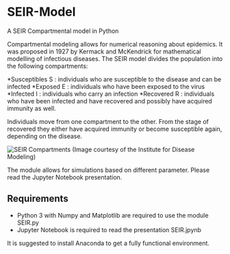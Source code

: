 # SEIR-Model
A SEIR Compartmental model in Python

Compartmental modeling allows for numerical reasoning about epidemics. It was proposed in 1927 by Kermack and McKendrick for mathematical modelling of infectious diseases. The SEIR model divides the population into the following compartments:

*Susceptibles  S : individuals who are susceptible to the disease and can be infected
*Exposed  E : individuals who have been exposed to the virus
*Infected  I : individuals who carry an infection
*Recovered  R : individuals who have been infected and have recovered and possibly have acquired immunity as well.

Individuals move from one compartment to the other. From the stage of recovered they either have acquired immunity or become susceptible again, depending on the disease.

![SEIR Compartments](https://institutefordiseasemodeling.github.io/Documentation/general/_images/SEIR-SEIRS.png)
(Image courtesy of the Institute for Disease Modeling)

The module allows for simulations based on different parameter. Please read the Jupyter Notebook presentation. 

## Requirements

* Python 3 with Numpy and Matplotlib are required to use the module SEIR.py
* Jupyter Notebook is required to read the presentation SEIR.jpynb

It is suggested to install Anaconda to get a fully functional environment.

